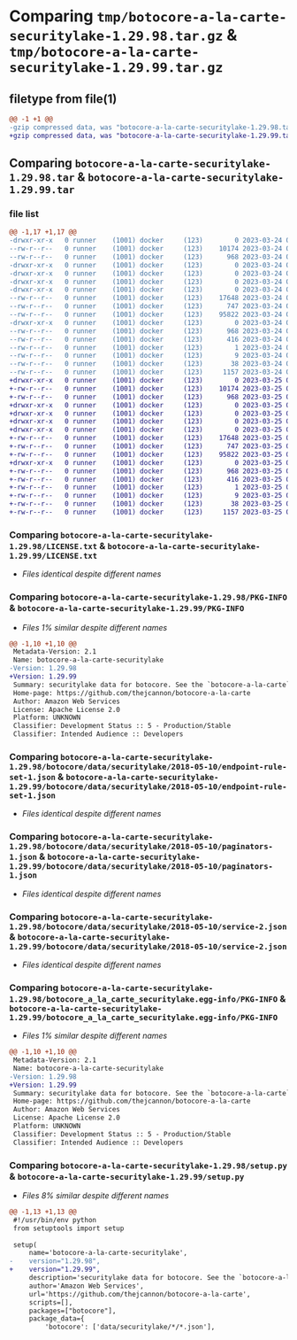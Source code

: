 # Comparing `tmp/botocore-a-la-carte-securitylake-1.29.98.tar.gz` & `tmp/botocore-a-la-carte-securitylake-1.29.99.tar.gz`

## filetype from file(1)

```diff
@@ -1 +1 @@
-gzip compressed data, was "botocore-a-la-carte-securitylake-1.29.98.tar", last modified: Fri Mar 24 01:24:45 2023, max compression
+gzip compressed data, was "botocore-a-la-carte-securitylake-1.29.99.tar", last modified: Sat Mar 25 01:23:15 2023, max compression
```

## Comparing `botocore-a-la-carte-securitylake-1.29.98.tar` & `botocore-a-la-carte-securitylake-1.29.99.tar`

### file list

```diff
@@ -1,17 +1,17 @@
-drwxr-xr-x   0 runner    (1001) docker     (123)        0 2023-03-24 01:24:45.274190 botocore-a-la-carte-securitylake-1.29.98/
--rw-r--r--   0 runner    (1001) docker     (123)    10174 2023-03-24 01:24:45.000000 botocore-a-la-carte-securitylake-1.29.98/LICENSE.txt
--rw-r--r--   0 runner    (1001) docker     (123)      968 2023-03-24 01:24:45.274190 botocore-a-la-carte-securitylake-1.29.98/PKG-INFO
-drwxr-xr-x   0 runner    (1001) docker     (123)        0 2023-03-24 01:24:45.270190 botocore-a-la-carte-securitylake-1.29.98/botocore/
-drwxr-xr-x   0 runner    (1001) docker     (123)        0 2023-03-24 01:24:45.270190 botocore-a-la-carte-securitylake-1.29.98/botocore/data/
-drwxr-xr-x   0 runner    (1001) docker     (123)        0 2023-03-24 01:24:45.270190 botocore-a-la-carte-securitylake-1.29.98/botocore/data/securitylake/
-drwxr-xr-x   0 runner    (1001) docker     (123)        0 2023-03-24 01:24:45.274190 botocore-a-la-carte-securitylake-1.29.98/botocore/data/securitylake/2018-05-10/
--rw-r--r--   0 runner    (1001) docker     (123)    17648 2023-03-24 01:23:57.000000 botocore-a-la-carte-securitylake-1.29.98/botocore/data/securitylake/2018-05-10/endpoint-rule-set-1.json
--rw-r--r--   0 runner    (1001) docker     (123)      747 2023-03-24 01:23:57.000000 botocore-a-la-carte-securitylake-1.29.98/botocore/data/securitylake/2018-05-10/paginators-1.json
--rw-r--r--   0 runner    (1001) docker     (123)    95822 2023-03-24 01:23:57.000000 botocore-a-la-carte-securitylake-1.29.98/botocore/data/securitylake/2018-05-10/service-2.json
-drwxr-xr-x   0 runner    (1001) docker     (123)        0 2023-03-24 01:24:45.274190 botocore-a-la-carte-securitylake-1.29.98/botocore_a_la_carte_securitylake.egg-info/
--rw-r--r--   0 runner    (1001) docker     (123)      968 2023-03-24 01:24:45.000000 botocore-a-la-carte-securitylake-1.29.98/botocore_a_la_carte_securitylake.egg-info/PKG-INFO
--rw-r--r--   0 runner    (1001) docker     (123)      416 2023-03-24 01:24:45.000000 botocore-a-la-carte-securitylake-1.29.98/botocore_a_la_carte_securitylake.egg-info/SOURCES.txt
--rw-r--r--   0 runner    (1001) docker     (123)        1 2023-03-24 01:24:45.000000 botocore-a-la-carte-securitylake-1.29.98/botocore_a_la_carte_securitylake.egg-info/dependency_links.txt
--rw-r--r--   0 runner    (1001) docker     (123)        9 2023-03-24 01:24:45.000000 botocore-a-la-carte-securitylake-1.29.98/botocore_a_la_carte_securitylake.egg-info/top_level.txt
--rw-r--r--   0 runner    (1001) docker     (123)       38 2023-03-24 01:24:45.274190 botocore-a-la-carte-securitylake-1.29.98/setup.cfg
--rw-r--r--   0 runner    (1001) docker     (123)     1157 2023-03-24 01:24:45.000000 botocore-a-la-carte-securitylake-1.29.98/setup.py
+drwxr-xr-x   0 runner    (1001) docker     (123)        0 2023-03-25 01:23:15.025309 botocore-a-la-carte-securitylake-1.29.99/
+-rw-r--r--   0 runner    (1001) docker     (123)    10174 2023-03-25 01:23:14.000000 botocore-a-la-carte-securitylake-1.29.99/LICENSE.txt
+-rw-r--r--   0 runner    (1001) docker     (123)      968 2023-03-25 01:23:15.025309 botocore-a-la-carte-securitylake-1.29.99/PKG-INFO
+drwxr-xr-x   0 runner    (1001) docker     (123)        0 2023-03-25 01:23:15.021309 botocore-a-la-carte-securitylake-1.29.99/botocore/
+drwxr-xr-x   0 runner    (1001) docker     (123)        0 2023-03-25 01:23:15.021309 botocore-a-la-carte-securitylake-1.29.99/botocore/data/
+drwxr-xr-x   0 runner    (1001) docker     (123)        0 2023-03-25 01:23:15.021309 botocore-a-la-carte-securitylake-1.29.99/botocore/data/securitylake/
+drwxr-xr-x   0 runner    (1001) docker     (123)        0 2023-03-25 01:23:15.025309 botocore-a-la-carte-securitylake-1.29.99/botocore/data/securitylake/2018-05-10/
+-rw-r--r--   0 runner    (1001) docker     (123)    17648 2023-03-25 01:22:12.000000 botocore-a-la-carte-securitylake-1.29.99/botocore/data/securitylake/2018-05-10/endpoint-rule-set-1.json
+-rw-r--r--   0 runner    (1001) docker     (123)      747 2023-03-25 01:22:12.000000 botocore-a-la-carte-securitylake-1.29.99/botocore/data/securitylake/2018-05-10/paginators-1.json
+-rw-r--r--   0 runner    (1001) docker     (123)    95822 2023-03-25 01:22:12.000000 botocore-a-la-carte-securitylake-1.29.99/botocore/data/securitylake/2018-05-10/service-2.json
+drwxr-xr-x   0 runner    (1001) docker     (123)        0 2023-03-25 01:23:15.025309 botocore-a-la-carte-securitylake-1.29.99/botocore_a_la_carte_securitylake.egg-info/
+-rw-r--r--   0 runner    (1001) docker     (123)      968 2023-03-25 01:23:14.000000 botocore-a-la-carte-securitylake-1.29.99/botocore_a_la_carte_securitylake.egg-info/PKG-INFO
+-rw-r--r--   0 runner    (1001) docker     (123)      416 2023-03-25 01:23:14.000000 botocore-a-la-carte-securitylake-1.29.99/botocore_a_la_carte_securitylake.egg-info/SOURCES.txt
+-rw-r--r--   0 runner    (1001) docker     (123)        1 2023-03-25 01:23:14.000000 botocore-a-la-carte-securitylake-1.29.99/botocore_a_la_carte_securitylake.egg-info/dependency_links.txt
+-rw-r--r--   0 runner    (1001) docker     (123)        9 2023-03-25 01:23:14.000000 botocore-a-la-carte-securitylake-1.29.99/botocore_a_la_carte_securitylake.egg-info/top_level.txt
+-rw-r--r--   0 runner    (1001) docker     (123)       38 2023-03-25 01:23:15.025309 botocore-a-la-carte-securitylake-1.29.99/setup.cfg
+-rw-r--r--   0 runner    (1001) docker     (123)     1157 2023-03-25 01:23:14.000000 botocore-a-la-carte-securitylake-1.29.99/setup.py
```

### Comparing `botocore-a-la-carte-securitylake-1.29.98/LICENSE.txt` & `botocore-a-la-carte-securitylake-1.29.99/LICENSE.txt`

 * *Files identical despite different names*

### Comparing `botocore-a-la-carte-securitylake-1.29.98/PKG-INFO` & `botocore-a-la-carte-securitylake-1.29.99/PKG-INFO`

 * *Files 1% similar despite different names*

```diff
@@ -1,10 +1,10 @@
 Metadata-Version: 2.1
 Name: botocore-a-la-carte-securitylake
-Version: 1.29.98
+Version: 1.29.99
 Summary: securitylake data for botocore. See the `botocore-a-la-carte` package for more info.
 Home-page: https://github.com/thejcannon/botocore-a-la-carte
 Author: Amazon Web Services
 License: Apache License 2.0
 Platform: UNKNOWN
 Classifier: Development Status :: 5 - Production/Stable
 Classifier: Intended Audience :: Developers
```

### Comparing `botocore-a-la-carte-securitylake-1.29.98/botocore/data/securitylake/2018-05-10/endpoint-rule-set-1.json` & `botocore-a-la-carte-securitylake-1.29.99/botocore/data/securitylake/2018-05-10/endpoint-rule-set-1.json`

 * *Files identical despite different names*

### Comparing `botocore-a-la-carte-securitylake-1.29.98/botocore/data/securitylake/2018-05-10/paginators-1.json` & `botocore-a-la-carte-securitylake-1.29.99/botocore/data/securitylake/2018-05-10/paginators-1.json`

 * *Files identical despite different names*

### Comparing `botocore-a-la-carte-securitylake-1.29.98/botocore/data/securitylake/2018-05-10/service-2.json` & `botocore-a-la-carte-securitylake-1.29.99/botocore/data/securitylake/2018-05-10/service-2.json`

 * *Files identical despite different names*

### Comparing `botocore-a-la-carte-securitylake-1.29.98/botocore_a_la_carte_securitylake.egg-info/PKG-INFO` & `botocore-a-la-carte-securitylake-1.29.99/botocore_a_la_carte_securitylake.egg-info/PKG-INFO`

 * *Files 1% similar despite different names*

```diff
@@ -1,10 +1,10 @@
 Metadata-Version: 2.1
 Name: botocore-a-la-carte-securitylake
-Version: 1.29.98
+Version: 1.29.99
 Summary: securitylake data for botocore. See the `botocore-a-la-carte` package for more info.
 Home-page: https://github.com/thejcannon/botocore-a-la-carte
 Author: Amazon Web Services
 License: Apache License 2.0
 Platform: UNKNOWN
 Classifier: Development Status :: 5 - Production/Stable
 Classifier: Intended Audience :: Developers
```

### Comparing `botocore-a-la-carte-securitylake-1.29.98/setup.py` & `botocore-a-la-carte-securitylake-1.29.99/setup.py`

 * *Files 8% similar despite different names*

```diff
@@ -1,13 +1,13 @@
 #!/usr/bin/env python
 from setuptools import setup
 
 setup(
     name='botocore-a-la-carte-securitylake',
-    version="1.29.98",
+    version="1.29.99",
     description='securitylake data for botocore. See the `botocore-a-la-carte` package for more info.',
     author='Amazon Web Services',
     url='https://github.com/thejcannon/botocore-a-la-carte',
     scripts=[],
     packages=["botocore"],
     package_data={
         'botocore': ['data/securitylake/*/*.json'],
```


